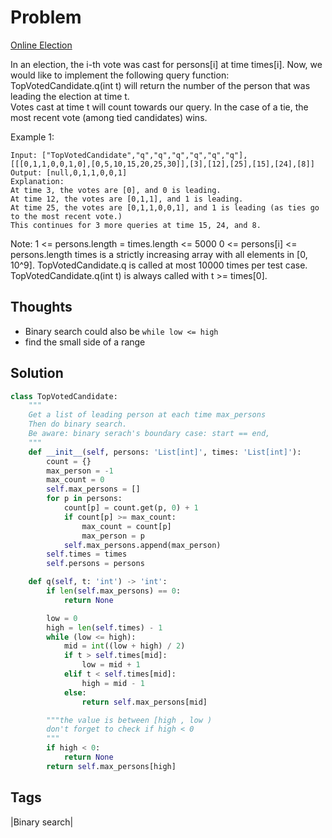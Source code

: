 # Problem

[Online Election](https://leetcode.com/problems/online-election)

In an election, the i-th vote was cast for persons\[i\] at time times\[i\]. Now, we would like to implement the following query function: TopVotedCandidate.q\(int t\) will return the number of the person that was leading the election at time t.  
Votes cast at time t will count towards our query. In the case of a tie, the most recent vote \(among tied candidates\) wins.

Example 1:

```text
Input: ["TopVotedCandidate","q","q","q","q","q","q"], [[[0,1,1,0,0,1,0],[0,5,10,15,20,25,30]],[3],[12],[25],[15],[24],[8]]
Output: [null,0,1,1,0,0,1]
Explanation: 
At time 3, the votes are [0], and 0 is leading.
At time 12, the votes are [0,1,1], and 1 is leading.
At time 25, the votes are [0,1,1,0,0,1], and 1 is leading (as ties go to the most recent vote.)
This continues for 3 more queries at time 15, 24, and 8.
```

Note: 1 &lt;= persons.length = times.length &lt;= 5000 0 &lt;= persons\[i\] &lt;= persons.length times is a strictly increasing array with all elements in \[0, 10^9\]. TopVotedCandidate.q is called at most 10000 times per test case. TopVotedCandidate.q\(int t\) is always called with t &gt;= times\[0\].

## Thoughts

* Binary search could also be `while low <= high`
* find the small side of a range 

## Solution

```python
class TopVotedCandidate:
    """
    Get a list of leading person at each time max_persons
    Then do binary search.
    Be aware: binary serach's boundary case: start == end, 
    """
    def __init__(self, persons: 'List[int]', times: 'List[int]'):
        count = {}
        max_person = -1
        max_count = 0
        self.max_persons = []
        for p in persons:
            count[p] = count.get(p, 0) + 1
            if count[p] >= max_count:
                max_count = count[p]
                max_person = p
            self.max_persons.append(max_person)
        self.times = times
        self.persons = persons

    def q(self, t: 'int') -> 'int':
        if len(self.max_persons) == 0:
            return None

        low = 0
        high = len(self.times) - 1
        while (low <= high):
            mid = int((low + high) / 2)
            if t > self.times[mid]:
                low = mid + 1
            elif t < self.times[mid]:
                high = mid - 1
            else:
                return self.max_persons[mid]

        """the value is between [high , low )
        don't forget to check if high < 0
        """
        if high < 0:
            return None
        return self.max_persons[high]
```

## Tags

\|Binary search\|

